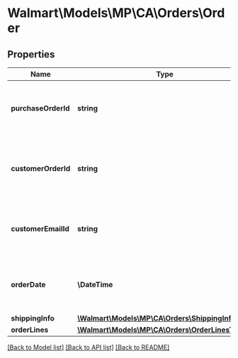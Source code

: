 # Walmart\Models\MP\CA\Orders\Order

## Properties

Name | Type | Description | Notes
------------ | ------------- | ------------- | -------------
**purchaseOrderId** | **string** | A unique ID associated with the seller's purchase order |
**customerOrderId** | **string** | A unique ID associated with the sales order for specified customer |
**customerEmailId** | **string** | The email address of the customer for the sales order |
**orderDate** | **\DateTime** | The date the customer submitted the sales order |
**shippingInfo** | [**\Walmart\Models\MP\CA\Orders\ShippingInfoType**](ShippingInfoType.md) |  |
**orderLines** | [**\Walmart\Models\MP\CA\Orders\OrderLinesType**](OrderLinesType.md) |  |


[[Back to Model list]](./) [[Back to API list]](../../../../../README.md#supported-apis) [[Back to README]](../../../../../README.md)
